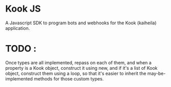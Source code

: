 # Kook JS

A Javascript SDK to program bots and webhooks for the Kook (kaiheila) application.

# TODO :

Once types are all implemented, repass on each of them, and when a property is
a Kook object, construct it using new, and if it's a list of Kook object,
construct them using a loop, so that it's easier to inherit the may-be-implemented
methods for those custom types.
